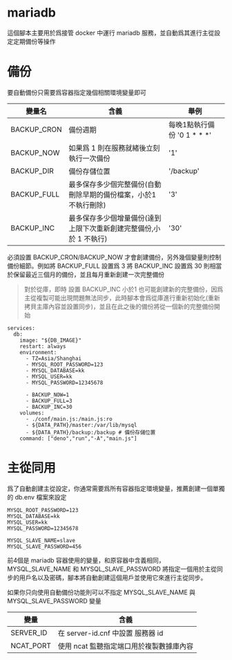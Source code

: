 # mariadb

這個腳本主要用於爲接管 docker 中運行 mariadb 服務，並自動爲其進行主從設定定期備份等操作

# 備份

要自動備份只需要爲容器指定幾個相關環境變量即可

| 變量名       | 含義                                                               | 舉例                        |
| ------------ | ------------------------------------------------------------------ | --------------------------- |
| BACKUP\_CRON | 備份週期                                                           | 每晚1點執行備份 '0 1 * * *' |
| BACKUP\_NOW  | 如果爲 1 則在服務就緒後立刻執行一次備份                            | '1'                         |
| BACKUP\_DIR  | 備份存儲位置                                                       | '/backup'                   |
| BACKUP\_FULL | 最多保存多少個完整備份(自動刪除早期的備份檔案，小於1 不執行刪除)   | '3'                         |
| BACKUP\_INC  | 最多保存多少個增量備份(達到上限下次重新創建完整備份,小於 1 不執行) | '30'                        |

必須設置 BACKUP\_CRON/BACKUP\_NOW 才會創建備份，另外幾個變量則控制備份細節。例如將 BACKUP\_FULL 設置爲 3 將
BACKUP\_INC 設置爲 30 則相當於保留最近三個月的備份，並且每月重新創建一次完整備份

> 對於從庫，即時 設置 BACKUP\_INC 小於1
> 也可能創建新的完整備份，因爲主從複製可能出現問題無法同步，此時腳本會爲從庫進行重新初始化(重新拷貝主庫內容並設置同步)，並且在此之後的備份將從一個新的完整備份開始

```
services:
  db:
    image: "${DB_IMAGE}"
    restart: always
    environment:
      - TZ=Asia/Shanghai
      - MYSQL_ROOT_PASSWORD=123
      - MYSQL_DATABASE=kk
      - MYSQL_USER=kk
      - MYSQL_PASSWORD=12345678

      - BACKUP_NOW=1
      - BACKUP_FULL=3
      - BACKUP_INC=30
    volumes:
      - ./conf/main.js:/main.js:ro
      - ${DATA_PATH}/master:/var/lib/mysql
      - ${DATA_PATH}/backup:/backup # 備份存儲位置
    command: ["deno","run","-A","main.js"]
```

# 主從同用

爲了自動創建主從設定，你通常需要爲所有容器指定環境變量，推薦創建一個單獨的 db.env 檔案來設定

```
MYSQL_ROOT_PASSWORD=123
MYSQL_DATABASE=kk
MYSQL_USER=kk
MYSQL_PASSWORD=12345678

MYSQL_SLAVE_NAME=slave
MYSQL_SLAVE_PASSWORD=456
```

前4個是 mariadb 容器使用的變量，和原容器中含義相同，MYSQL\_SLAVE\_NAME 和 MYSQL\_SLAVE\_PASSWORD
將指定一個用於主從同步的用戶名以及密碼，腳本將自動創建這個用戶並使用它來進行主從同步。

如果你只向使用自動備份功能則可以不指定 MYSQL\_SLAVE\_NAME 與 MYSQL\_SLAVE\_PASSWORD 變量

| 變量       | 含義                                     |
| ---------- | ---------------------------------------- |
| SERVER\_ID | 在 server-id.cnf 中設置 服務器 id        |
| NCAT\_PORT | 使用 ncat 監聽指定端口用於複製數據庫內容 |
